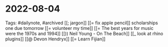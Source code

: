 # 2022-08-04
Tags: #dailynote, #archived 
[[; jargon]]
[[= fix apple pencil]]
scholarships one due tomorrow
[[= volunteer my time]]
[[= The best years for music were the 1970s and 1994]]
[[)) Neil Young - On The Beach]]
[[_ look at rhino plugins]]
[[@ Devon Hendryx]]
[[= Learn Fijian]]

